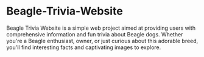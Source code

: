 # Beagle-Trivia-Website
Beagle Trivia Website is a simple web project aimed at providing users with comprehensive information and fun trivia about Beagle dogs. Whether you're a Beagle enthusiast, owner, or just curious about this adorable breed, you'll find interesting facts and captivating images to explore.
